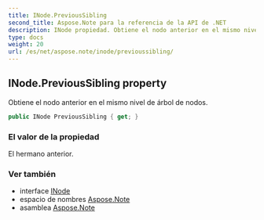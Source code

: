 ```yaml
---
title: INode.PreviousSibling
second_title: Aspose.Note para la referencia de la API de .NET
description: INode propiedad. Obtiene el nodo anterior en el mismo nivel de árbol de nodos.
type: docs
weight: 20
url: /es/net/aspose.note/inode/previoussibling/
---
```

## INode.PreviousSibling property

Obtiene el nodo anterior en el mismo nivel de árbol de nodos.

```csharp
public INode PreviousSibling { get; }
```

### El valor de la propiedad

El hermano anterior.

### Ver también

* interface [INode](../)
* espacio de nombres [Aspose.Note](../../inode/)
* asamblea [Aspose.Note](../../../)



